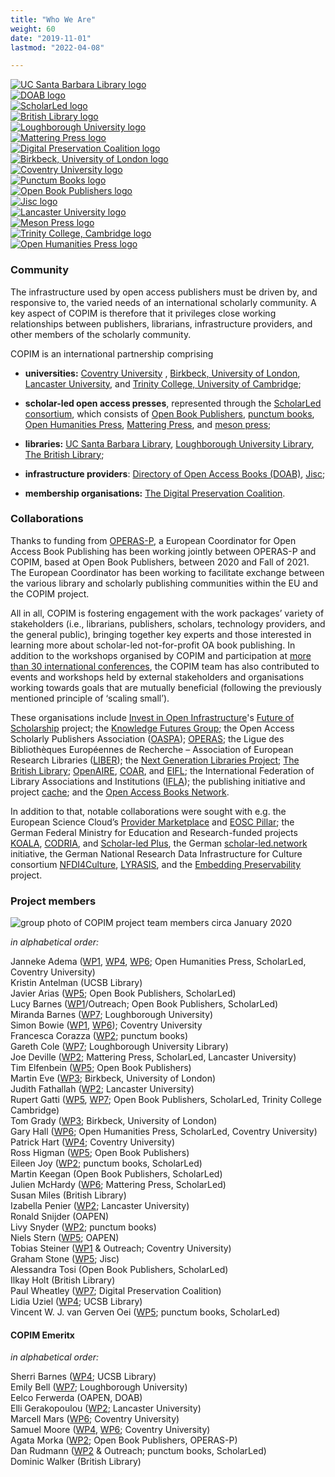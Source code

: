 ```yaml
---
title: "Who We Are"
weight: 60
date: "2019-11-01"
lastmod: "2022-04-08"

---
```


<div class="row shuffle-wrapper">
  <div class="col-lg-3 col-6 mb-2 shuffle-item">
    <div class="position-relative rounded hover-logos">
        <a href="https://www.library.ucsb.edu"><img src="/images/logos/ucsb_logo.jpeg" class="img-fluid rounded w-100 d-block" alt="UC Santa Barbara Library logo"></a>
    </div>
  </div>
  <div class="col-lg-3 col-6 mb-2 shuffle-item">
    <div class="position-relative rounded hover-logos">
        <a href="https://www.doabooks.org/"><img src="/images/logos/doab_logo.png" class="img-fluid rounded w-100 d-block" alt="DOAB logo"></a>
    </div>
  </div>
  <div class="col-lg-3 col-6 mb-2 shuffle-item">
    <div class="position-relative rounded hover-logos">
        <a href="https://scholarled.org/"><img src="/images/logos/scholarled_logo.png" class="img-fluid rounded w-100 d-block" alt="ScholarLed logo"></a>
    </div>
  </div>
  <div class="col-lg-3 col-6 mb-2 shuffle-item">
    <div class="position-relative rounded hover-logos">
        <a href="https://www.bl.uk/"><img src="/images/logos/bl_logo.webp" class="img-fluid rounded w-75 d-block" alt="British Library logo"></a>
    </div>
  </div>
  <div class="col-lg-3 col-6 mb-2 shuffle-item">
    <div class="position-relative rounded hover-logos">
        <a href="https://www.lboro.ac.uk/"><img src="/images/logos/loughborough_logo.png" class="img-fluid rounded w-100 d-block" alt="Loughborough University logo"></a>
    </div>
  </div>
  <div class="col-lg-3 col-6 mb-2 shuffle-item">
    <div class="position-relative rounded hover-logos">
        <a href="https://www.matteringpress.org/"><img src="/images/logos/mattering_logo.jpeg" class="img-fluid rounded w-100 d-block" alt="Mattering Press logo"></a>
    </div>
  </div>
  <div class="col-lg-3 col-6 mb-2 shuffle-item">
    <div class="position-relative rounded hover-logos">
        <a href="https://www.dpconline.org/"><img src="/images/logos/dpc_logo.jpeg" class="img-fluid rounded w-100 d-block" alt="Digital Preservation Coalition logo"></a>
    </div>
  </div>
  <div class="col-lg-3 col-6 mb-2 shuffle-item">
    <div class="position-relative rounded hover-logos">
        <a href="https://www.bbk.ac.uk/"><img src="/images/logos/birkbeck_logo.jpeg" class="img-fluid rounded w-100 d-block" alt="Birkbeck, University of London logo"></a>
    </div>
  </div>
  <div class="col-lg-3 col-6 mb-2 shuffle-item">
    <div class="position-relative rounded hover-logos">
        <a href="https://www.coventry.ac.uk/"><img src="/images/logos/coventry_logo.webp" class="img-fluid rounded w-100 d-block" alt="Coventry University logo"></a>
    </div>
  </div>
  <div class="col-lg-3 col-6 mb-2 shuffle-item">
    <div class="position-relative rounded hover-logos">
        <a href="https://punctumbooks.com/"><img src="/images/logos/punctum_logo.png" class="img-fluid rounded w-100 d-block" alt="Punctum Books logo"></a>
    </div>
  </div>
  <div class="col-lg-3 col-6 mb-2 shuffle-item">
    <div class="position-relative rounded hover-logos">
        <a href="https://www.openbookpublishers.com/"><img src="/images/logos/obp_logo.jpeg" class="img-fluid rounded w-100 d-block" alt="Open Book Publishers logo"></a>
    </div>
  </div>
  <div class="col-lg-3 col-6 mb-2 shuffle-item">
    <div class="position-relative rounded hover-logos">
        <a href="https://www.jisc.ac.uk/"><img src="/images/logos/jisc_logo.png" class="img-fluid rounded w-100 d-block" alt="Jisc logo"></a>
    </div>
  </div>
  <div class="col-lg-3 col-6 mb-2 shuffle-item">
    <div class="position-relative rounded hover-logos">
        <a href="https://www.lancaster.ac.uk/"><img src="/images/logos/lancaster_logo.svg" class="img-fluid rounded w-100 d-block" alt="Lancaster University logo"></a>
    </div>
  </div>
  <div class="col-lg-3 col-6 mb-2 shuffle-item">
    <div class="position-relative rounded hover-logos">
        <a href="https://meson.press/"><img src="/images/logos/meson_logo.png" class="img-fluid rounded w-100 d-block" alt="Meson Press logo"></a>
    </div>
  </div>
  <div class="col-lg-3 col-6 mb-2 shuffle-item">
    <div class="position-relative rounded hover-logos">
        <a href="https://www.trin.cam.ac.uk/"><img src="/images/logos/trinity_logo.webp" class="img-fluid rounded w-100 d-block" alt="Trinity College, Cambridge logo"></a>
    </div>
  </div>
  <div class="col-lg-3 col-6 mb-2 shuffle-item">
    <div class="position-relative rounded hover-logos">
        <a href="https://openhumanitiespress.org/"><img src="/images/logos/open_humanities_press_logo.png" class="img-fluid rounded w-100 d-block" alt="Open Humanities Press logo"></a>
    </div>
  </div>
</div>

### Community

The infrastructure used by open access publishers must be driven by, and responsive to, the varied needs of an international scholarly community. A key aspect of COPIM is therefore that it privileges close working relationships between publishers, librarians, infrastructure providers, and other members of the scholarly community.

COPIM is an international partnership comprising

-  **universities:** [Coventry University](https://www.coventry.ac.uk/research/research-directories/current-projects/2020/copim/) , [Birkbeck, University of London](http://www.bbk.ac.uk/news/birkbeck-to-play-leading-role-in-project-to-transform-open-access-academic-publishing), [Lancaster University](https://www.lancaster.ac.uk/news/lancaster-university-part-of-28m-project-to-increase-access-to-valuable-research), and [Trinity College, University of Cambridge](https://www.trin.cam.ac.uk/);

-  **scholar-led open access presses**, represented through the [ScholarLed consortium](https://scholarled.org/), which consists of [Open Book Publishers](https://www.openbookpublishers.com/), [punctum books](https://punctumbooks.com/), [Open Humanities Press](https://openhumanitiespress.org/), [Mattering Press](https://www.matteringpress.org/), and [meson press](https://meson.press/);

-  **libraries:** [UC Santa Barbara Library](https://www.library.ucsb.edu/news/ucsb-library-helps-lead-36-million-project-improve-open-access-publishing-infrastructure), [Loughborough University Library](https://www.lboro.ac.uk/library/), [The British Library](https://www.bl.uk/);

-  **infrastructure providers**: [Directory of Open Access Books (DOAB)](https://mailchi.mp/oapen.org/doab-copim-press-release), [Jisc](https://scholarlycommunications.jiscinvolve.org/wp/2020/05/06/open-access-monographs-supporting-bibliodiversity/);

-  **membership organisations:** [The Digital Preservation Coalition](https://www.dpconline.org/news/copim-project).

### Collaborations

Thanks to funding from [OPERAS-P](https://operas.hypotheses.org/operas-p), a European Coordinator for Open Access Book Publishing has been working jointly between OPERAS-P and COPIM, based at Open Book Publishers, between 2020 and Fall of 2021. The European Coordinator has been working to facilitate exchange between the various library and scholarly publishing communities within the EU and the COPIM project.

All in all, COPIM is fostering engagement with the work packages’ variety of stakeholders (i.e., librarians, publishers, scholars, technology providers, and the general public), bringing together key experts and those interested in learning more about scholar-led not-for-profit OA book publishing. In addition to the workshops organised by COPIM and participation at [more than 30 international conferences](https://copim.pubpub.org/pub/copim-outreach-overview/), the COPIM team has also contributed to events and workshops held by external stakeholders and organisations working towards goals that are mutually beneficial (following the previously mentioned principle of ‘scaling small’).

These organisations include [Invest in Open Infrastructure](https://investinopen.org/)'s [Future of Scholarship](https://investinopen.org/blog/reopening-plans-and-the-future-of-open-scholarship-a-call-for-participation/) project; the [Knowledge Futures Group](https://www.knowledgefutures.org/); the Open Access Scholarly Publishers Association ([OASPA](https://oaspa.org/)); [OPERAS](https://operas.hypotheses.org/); the Ligue des Bibliothèques Européennes de Recherche – Association of European Research Libraries ([LIBER](https://libereurope.eu/)); the [Next Generation Libraries Project](https://educopia.org/next-generation-library-publishing/); [The British Library](https://blogs.bl.uk/living-knowledge/2020/10/open-and-engaged-conference-2020-inequities-in-scholarly-communications.html); [OpenAIRE](https://www.openaire.eu/events/eventdetail/772/53%7C54%7C55%7C56%7C57%7C58%7C272%7C303/equity-and-inclusion-community-owned-infrastructures-for-open-science), [COAR](https://www.coar-repositories.org/event/equity-and-inclusion-community-owned-infrastructures-for-open-science/), and [EIFL](https://www.eifl.net/); the International Federation of Library Associations and Institutions ([IFLA](https://www.ifla.org/)); the publishing initiative and project [cache](https://cache.ch/blog/workshopselbermachenberlin); and the [Open Access Books Network](https://hcommons.org/groups/open-access-books-network/).

In addition to that, notable collaborations were sought with e.g. the European Science Cloud’s [Provider Marketplace](https://marketplace.eosc-portal.eu/providers/thoth/details) and [EOSC Pillar](https://www.eosc-pillar.eu/news/six-applicants-awarded-eosc-pillar-open-call-thematic-service-providers);
the German Federal Ministry for Education and Research-funded projects [KOALA](https://projects.tib.eu/koala/en/),
[CODRIA](https://open-access.network/en/vernetzen/open-access-projekte/codria), and [Scholar-led Plus](https://open-access.network/en/vernetzen/open-access-projekte/scholar-led-plus), the German [scholar-led.network](https://graphite.page/scholar-led-manifest/)
initiative, the German National Research Data Infrastructure for Culture consortium [NFDI4Culture](https://nfdi4culture.de/news-events/events/next-generation-books-mapping-workflows-and-tool-sets.html), [LYRASIS](https://www.lyrasis.org/), and the [Embedding Preservability](https://guides.nyu.edu/blog/The-Andrew-W-Mellon-Foundation-Awards-NYU-502400-For-Libraries-Project-to-Expand-Capabilities-F) project.

### Project members

![group photo of COPIM project team members circa January 2020](/images/copim-teamphoto-jan2020.jpg)

*in alphabetical order:*   

Janneke Adema ([WP1](https://www.copim.ac.uk/work-package/wp1/), [WP4](https://www.copim.ac.uk/work-package/wp4/), [WP6](https://www.copim.ac.uk/work-package/wp6/); Open Humanities Press, ScholarLed, Coventry University)  
Kristin Antelman (UCSB Library)  
Javier Arias ([WP5](https://www.copim.ac.uk/work-package/wp5/); Open Book Publishers, ScholarLed)  
Lucy Barnes ([WP1](https://www.copim.ac.uk/work-package/wp1/)/Outreach; Open Book Publishers, ScholarLed)   
Miranda Barnes ([WP7](https://www.copim.ac.uk/work-package/wp7/); Loughborough University)    
Simon Bowie ([WP1](https://www.copim.ac.uk/work-package/wp1/), [WP6](https://www.copim.ac.uk/work-package/wp6/)); Coventry University       
Francesca Corazza ([WP2](https://www.copim.ac.uk/work-package/wp2/); punctum books)    
Gareth Cole ([WP7](https://www.copim.ac.uk/work-package/wp7/); Loughborough University Library)  
Joe Deville ([WP2](https://www.copim.ac.uk/work-package/wp2/); Mattering Press, ScholarLed, Lancaster University)   
Tim Elfenbein ([WP5](https://www.copim.ac.uk/work-package/wp5/); Open Book Publishers)  
Martin Eve ([WP3](https://www.copim.ac.uk/work-package/wp3/); Birkbeck, University of London)   
Judith Fathallah ([WP2](https://www.copim.ac.uk/work-package/wp2/); Lancaster University)  
Rupert Gatti ([WP5](https://www.copim.ac.uk/work-package/wp5/), [WP7](https://www.copim.ac.uk/work-package/wp7/); Open Book Publishers, ScholarLed, Trinity College Cambridge)  
Tom Grady ([WP3](https://www.copim.ac.uk/work-package/wp3/); Birkbeck, University of London)    
Gary Hall ([WP6](https://www.copim.ac.uk/work-package/wp6/); Open Humanities Press, ScholarLed, Coventry University)  
Patrick Hart ([WP4](https://www.copim.ac.uk/work-package/wp4/); Coventry University)     
Ross Higman ([WP5](https://www.copim.ac.uk/work-package/wp5/); Open Book Publishers)  
Eileen Joy ([WP2](https://www.copim.ac.uk/work-package/wp2/); punctum books, ScholarLed)   
Martin Keegan (Open Book Publishers, ScholarLed)  
Julien McHardy ([WP6](https://www.copim.ac.uk/work-package/wp6/); Mattering Press, ScholarLed)  
Susan Miles (British Library)  
Izabella Penier ([WP2](https://www.copim.ac.uk/work-package/wp2/); Lancaster University)  
Ronald Snijder (OAPEN)  
Livy Snyder ([WP2](https://www.copim.ac.uk/work-package/wp2/); punctum books)    
Niels Stern ([WP5](https://www.copim.ac.uk/work-package/wp5/); OAPEN)  
Tobias Steiner ([WP1](https://www.copim.ac.uk/work-package/wp1/) & Outreach; Coventry University)  
Graham Stone ([WP5](https://www.copim.ac.uk/work-package/wp5/); Jisc)  
Alessandra Tosi (Open Book Publishers, ScholarLed)   
Ilkay Holt (British Library)   
Paul Wheatley ([WP7](https://www.copim.ac.uk/work-package/wp7/); Digital Preservation Coalition)     
Lidia Uziel ([WP4](https://www.copim.ac.uk/work-package/wp4/); UCSB Library)     
Vincent W. J. van Gerven Oei ([WP5](https://www.copim.ac.uk/work-package/wp5/); punctum books, ScholarLed)    

#### COPIM Emeritx

*in alphabetical order:*   

Sherri Barnes ([WP4](https://www.copim.ac.uk/work-package/wp4/); UCSB Library)  
Emily Bell ([WP7](https://www.copim.ac.uk/work-package/wp7/); Loughborough University)  
Eelco Ferwerda (OAPEN, DOAB)  
Elli Gerakopoulou ([WP2](https://www.copim.ac.uk/work-package/wp2/); Lancaster University)  
Marcell Mars ([WP6](https://www.copim.ac.uk/work-package/wp6/); Coventry University)  
Samuel Moore ([WP4](https://www.copim.ac.uk/work-package/wp4/), [WP6](https://www.copim.ac.uk/work-package/wp6/);  Coventry University)  
Agata Morka ([WP2](https://www.copim.ac.uk/work-package/wp2/); Open Book Publishers, OPERAS-P)  
Dan Rudmann ([WP2](https://www.copim.ac.uk/work-package/wp2/) & Outreach; punctum books, ScholarLed)  
Dominic Walker (British Library)   
